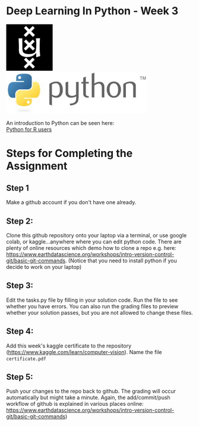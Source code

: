 # Deep Learning In Python - Week 3

<img src="https://github.com/hannesrosenbusch/DLIP_Week1/blob/main/assets/uvalogo.svg.png?raw=true" width="125">    <img src="https://github.com/hannesrosenbusch/DLIP_Week1/blob/main/assets/pythonlogo.jpeg?raw=true" width="380">


An introduction to Python can be seen here: <br>
[Python for R users](https://youtube.com/playlist?list=PLq0cz82QvYapppmpXPYgS76VbHHKRIgbk)

# Steps for Completing the Assignment

## Step 1
Make a github account if you don't have one already.

## Step 2:
Clone this github repository onto your laptop via a terminal, or use google colab, or kaggle...anywhere where you can edit python code.
There are plenty of online resources which demo how to clone a repo e.g. here: https://www.earthdatascience.org/workshops/intro-version-control-git/basic-git-commands. 
(Notice that you need to install python if you decide to work on your laptop)

## Step 3: 
Edit the tasks.py file by filling in your solution code.
Run the file to see whether you have errors.
You can also run the grading files to preview whether your solution passes, but you are not allowed to change these files.

## Step 4:
Add this week's kaggle certificate to the repository (https://www.kaggle.com/learn/computer-vision). Name the file `certificate.pdf`

## Step 5: 
Push your changes to the repo back to github. The grading will occur automatically but might take a minute.
Again, the add/commit/push workflow of github is explained in various places online: https://www.earthdatascience.org/workshops/intro-version-control-git/basic-git-commands)
